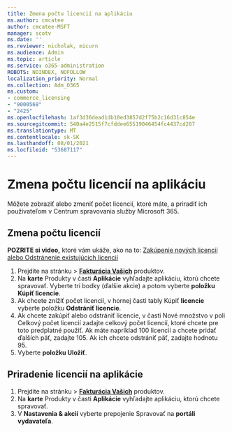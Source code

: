 ```yaml
---
title: Zmena počtu licencií na aplikáciu
ms.author: cmcatee
author: cmcatee-MSFT
manager: scotv
ms.date: ''
ms.reviewer: nicholak, micurn
ms.audience: Admin
ms.topic: article
ms.service: o365-administration
ROBOTS: NOINDEX, NOFOLLOW
localization_priority: Normal
ms.collection: Adm_O365
ms.custom:
- commerce_licensing
- "9000568"
- "2425"
ms.openlocfilehash: 1af3d36dead1db10ed3857d2f75b2c16d31c854e
ms.sourcegitcommit: 540a4e2515f7cfddee65519046454fc4437cd287
ms.translationtype: MT
ms.contentlocale: sk-SK
ms.lasthandoff: 08/01/2021
ms.locfileid: "53687117"
---
```

# <a name="change-app-license-quantity"></a>Zmena počtu licencií na aplikáciu

Môžete zobraziť alebo zmeniť počet licencií, ktoré máte, a priradiť ich používateľom v Centrum spravovania služby Microsoft 365.

## <a name="to-change-license-quantity"></a>Zmena počtu licencií

**POZRITE si video,** ktoré vám ukáže, ako na to: [Zakúpenie nových licencií](https://go.microsoft.com/fwlink/p/?linkid=2154857) [alebo Odstránenie existujúcich licencií](https://go.microsoft.com/fwlink/p/?linkid=2154938)

1. Prejdite na stránku  >  **[Fakturácia Vašich](https://go.microsoft.com/fwlink/p/?linkid=842054)** produktov.
2. Na **karte** Produkty v časti **Aplikácie** vyhľadajte aplikáciu, ktorú chcete spravovať. Vyberte tri bodky (ďalšie akcie) a potom vyberte **položku Kúpiť licencie**.
3. Ak chcete znížiť počet licencií, v hornej časti tably Kúpiť **licencie** vyberte položku **Odstrániť licencie**.
4. Ak chcete zakúpiť alebo  odstrániť licencie,  v časti Nové množstvo v poli Celkový počet licencií zadajte celkový počet licencií, ktoré chcete pre toto predplatné použiť. Ak máte napríklad 100 licencií a chcete pridať ďalších päť, zadajte 105. Ak ich chcete odstrániť päť, zadajte hodnotu 95.
5. Vyberte **položku Uložiť**.

## <a name="to-assign-app-licenses"></a>Priradenie licencií na aplikácie

1. Prejdite na stránku  >  **[Fakturácia Vašich](https://go.microsoft.com/fwlink/p/?linkid=842054)** produktov.
2. Na **karte** Produkty v časti **Aplikácie** vyhľadajte aplikáciu, ktorú chcete spravovať.
3. V **Nastavenia & akcií** vyberte prepojenie Spravovať na **portáli vydavateľa**.